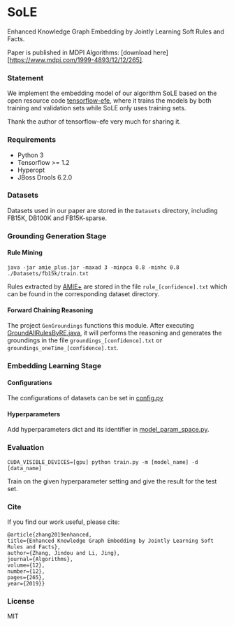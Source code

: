 # SoLE

Enhanced Knowledge Graph Embedding by Jointly Learning Soft Rules and Facts.

Paper is published in MDPI Algorithms: [download here][https://www.mdpi.com/1999-4893/12/12/265].

### Statement

We implement the embedding model of our algorithm SoLE based on the open resource code [tensorflow-efe](https://github.com/billy-inn/tensorflow-efe), where it trains the models by both training and validation sets while SoLE only uses training sets. 

Thank the author of tensorflow-efe very much for sharing it.

### Requirements

- Python 3
- Tensorflow >= 1.2
- Hyperopt
- JBoss Drools 6.2.0

### Datasets

Datasets used in our paper are stored in the `Datasets` directory, including FB15K, DB100K and FB15K-sparse.

### Grounding Generation Stage

#### Rule Mining

`java -jar amie_plus.jar -maxad 3 -minpca 0.8 -minhc 0.8 ./Datasets/fb15k/train.txt `

Rules extracted by [AMIE+](https://www.mpi-inf.mpg.de/departments/databases-and-information-systems/research/yago-naga/amie/) are stored in the file `rule_[confidence].txt` which can be found in the corresponding dataset directory.

#### Forward Chaining Reasoning

The project `GenGroundings` functions this module. After executing [GroundAllRulesByRE.java](https://www.github.com/zhangjindou/SoLE/GenGroundings/src/GroundAllRulesByRE.java), it will performs the reasoning and generates the groundings in the file `groundings_[confidence].txt` or `groundings_oneTime_[confidence].txt`.

### Embedding Learning Stage

#### Configurations

The configurations of datasets can be set in [config.py](https://www.github.com/zhangjindou/SoLE/EmbLearning/config.py)

#### Hyperparameters

Add hyperparameters dict and its identifier in [model_param_space.py](https://www.github.com/zhangjindou/SoLE/EmbLearning/model_param_space.py).

### Evaluation

`CUDA_VISIBLE_DEVICES=[gpu] python train.py -m [model_name] -d [data_name]`

Train on the given hyperparameter setting and give the result for the test set.


### Cite

If you find our work useful, please cite:
```
@article{zhang2019enhanced,
title={Enhanced Knowledge Graph Embedding by Jointly Learning Soft Rules and Facts},
author={Zhang, Jindou and Li, Jing},
journal={Algorithms},
volume={12},
number={12},
pages={265},
year={2019}}
```


### License

MIT
